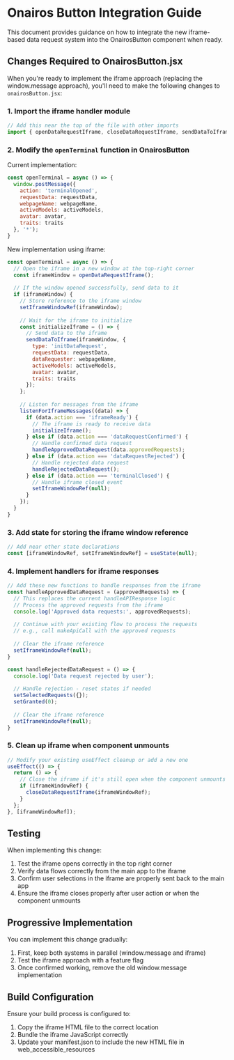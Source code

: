 # Onairos Button Integration Guide

This document provides guidance on how to integrate the new iframe-based data request system into the OnairosButton component when ready.

## Changes Required to OnairosButton.jsx

When you're ready to implement the iframe approach (replacing the window.message approach), you'll need to make the following changes to `onairosButton.jsx`:

### 1. Import the iframe handler module

```javascript
// Add this near the top of the file with other imports
import { openDataRequestIframe, closeDataRequestIframe, sendDataToIframe, listenForIframeMessages } from './iframe/dataRequestHandler.js';
```

### 2. Modify the `openTerminal` function in OnairosButton

Current implementation:
```javascript
const openTerminal = async () => {
  window.postMessage({ 
    action: 'terminalOpened',
    requestData: requestData, 
    webpageName: webpageName,
    activeModels: activeModels, 
    avatar: avatar,
    traits: traits
  }, '*');
}
```

New implementation using iframe:
```javascript
const openTerminal = async () => {
  // Open the iframe in a new window at the top-right corner
  const iframeWindow = openDataRequestIframe();
  
  // If the window opened successfully, send data to it
  if (iframeWindow) {
    // Store reference to the iframe window
    setIframeWindowRef(iframeWindow);
    
    // Wait for the iframe to initialize
    const initializeIframe = () => {
      // Send data to the iframe
      sendDataToIframe(iframeWindow, {
        type: 'initDataRequest',
        requestData: requestData,
        dataRequester: webpageName,
        activeModels: activeModels,
        avatar: avatar,
        traits: traits
      });
    };
    
    // Listen for messages from the iframe
    listenForIframeMessages((data) => {
      if (data.action === 'iframeReady') {
        // The iframe is ready to receive data
        initializeIframe();
      } else if (data.action === 'dataRequestConfirmed') {
        // Handle confirmed data request
        handleApprovedDataRequest(data.approvedRequests);
      } else if (data.action === 'dataRequestRejected') {
        // Handle rejected data request
        handleRejectedDataRequest();
      } else if (data.action === 'terminalClosed') {
        // Handle iframe closed event
        setIframeWindowRef(null);
      }
    });
  }
}
```

### 3. Add state for storing the iframe window reference

```javascript
// Add near other state declarations
const [iframeWindowRef, setIframeWindowRef] = useState(null);
```

### 4. Implement handlers for iframe responses

```javascript
// Add these new functions to handle responses from the iframe
const handleApprovedDataRequest = (approvedRequests) => {
  // This replaces the current handleAPIResponse logic
  // Process the approved requests from the iframe
  console.log('Approved data requests:', approvedRequests);
  
  // Continue with your existing flow to process the requests
  // e.g., call makeApiCall with the approved requests
  
  // Clear the iframe reference
  setIframeWindowRef(null);
}

const handleRejectedDataRequest = () => {
  console.log('Data request rejected by user');
  
  // Handle rejection - reset states if needed
  setSelectedRequests({});
  setGranted(0);
  
  // Clear the iframe reference
  setIframeWindowRef(null);
}
```

### 5. Clean up iframe when component unmounts

```javascript
// Modify your existing useEffect cleanup or add a new one
useEffect(() => {
  return () => {
    // Close the iframe if it's still open when the component unmounts
    if (iframeWindowRef) {
      closeDataRequestIframe(iframeWindowRef);
    }
  };
}, [iframeWindowRef]);
```

## Testing

When implementing this change:

1. Test the iframe opens correctly in the top right corner
2. Verify data flows correctly from the main app to the iframe
3. Confirm user selections in the iframe are properly sent back to the main app
4. Ensure the iframe closes properly after user action or when the component unmounts

## Progressive Implementation

You can implement this change gradually:

1. First, keep both systems in parallel (window.message and iframe)
2. Test the iframe approach with a feature flag
3. Once confirmed working, remove the old window.message implementation

## Build Configuration

Ensure your build process is configured to:

1. Copy the iframe HTML file to the correct location
2. Bundle the iframe JavaScript correctly
3. Update your manifest.json to include the new HTML file in web_accessible_resources
